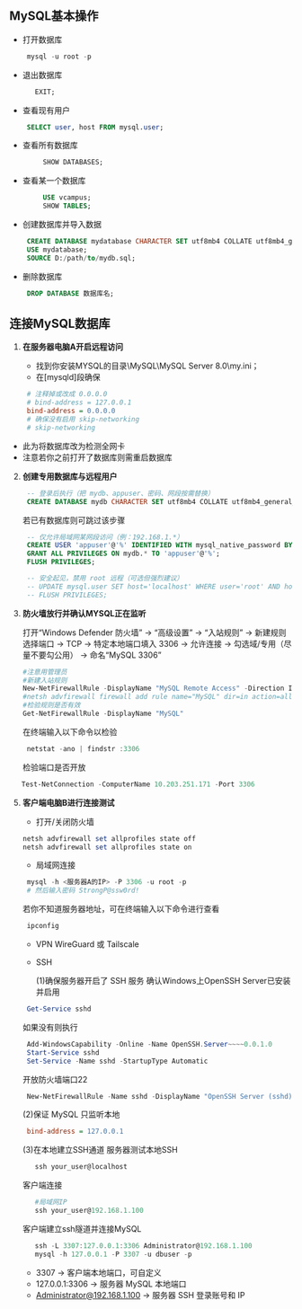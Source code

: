 ## MySQL基本操作

- 打开数据库
    ```powershell
     mysql -u root -p
    ```
    
- 退出数据库
    ```sql
       EXIT;
    ```
    
- 查看现有用户
    ```sql
     SELECT user, host FROM mysql.user;
    ```
    
- 查看所有数据库
    ```sql
         SHOW DATABASES;
    ```
    
- 查看某一个数据库
    ```sql
         USE vcampus;
         SHOW TABLES;
    ```  
    
- 创建数据库并导入数据
    ```sql
     CREATE DATABASE mydatabase CHARACTER SET utf8mb4 COLLATE utf8mb4_general_ci;
     USE mydatabase;
     SOURCE D:/path/to/mydb.sql;
    ```
    
- 删除数据库
    ```sql
     DROP DATABASE 数据库名;
    ```
    
## 连接MySQL数据库

1. **在服务器电脑A开启远程访问**
   
   - 找到你安装MYSQL的目录\MySQL\MySQL Server 8.0\my.ini；
   - 在[mysqld]段确保
    ```ini
     # 注释掉或改成 0.0.0.0
     # bind-address = 127.0.0.1
     bind-address = 0.0.0.0
     # 确保没有启用 skip-networking
     # skip-networking
    ```

  - 此为将数据库改为检测全网卡
  - 注意若你之前打开了数据库则需重启数据库

2. **创建专用数据库与远程用户**

    ```sql
     -- 登录后执行（把 mydb、appuser、密码、网段按需替换）
     CREATE DATABASE mydb CHARACTER SET utf8mb4 COLLATE utf8mb4_general_ci;
    ```
   若已有数据库则可跳过该步骤
    ```sql
     -- 仅允许局域网某网段访问（例：192.168.1.*）
     CREATE USER 'appuser'@'%' IDENTIFIED WITH mysql_native_password BY 'password';
     GRANT ALL PRIVILEGES ON mydb.* TO 'appuser'@'%';
     FLUSH PRIVILEGES;

     -- 安全起见，禁用 root 远程（可选但强烈建议）
     -- UPDATE mysql.user SET host='localhost' WHERE user='root' AND host='%';
     -- FLUSH PRIVILEGES;
    ```

3. **防火墙放行并确认MYSQL正在监听**
   
   打开“Windows Defender 防火墙” → “高级设置” → “入站规则” → 新建规则
   选择端口 → TCP → 特定本地端口填入 3306 → 允许连接 → 勾选域/专用（尽量不要勾公用） → 命名“MySQL 3306”
     ```powershell
     #注意用管理员
     #新建入站规则
     New-NetFirewallRule -DisplayName "MySQL Remote Access" -Direction Inbound -Protocol TCP -LocalPort 3306 -Action Allow
     #netsh advfirewall firewall add rule name="MySQL" dir=in action=allow protocol=TCP localport=3306
     #检验规则是否有效
     Get-NetFirewallRule -DisplayName "MySQL"
     ```
   在终端输入以下命令以检验
    ```powershell
     netstat -ano | findstr :3306
    ```
    检验端口是否开放
  ```powershell
     Test-NetConnection -ComputerName 10.203.251.171 -Port 3306
  ```

5. **客户端电脑B进行连接测试**
   
   - 打开/关闭防火墙
    ```powershell
    netsh advfirewall set allprofiles state off
    netsh advfirewall set allprofiles state on
    ```

   - 局域网连接
    ```powershell
     mysql -h <服务器A的IP> -P 3306 -u root -p
     # 然后输入密码 StrongP@ssw0rd!
    ```
    若你不知道服务器地址，可在终端输入以下命令进行查看
    ```powershell
     ipconfig
    ```
    
   - VPN
     WireGuard 或 Tailscale
     
   - SSH
  
     (1)确保服务器开启了 SSH 服务
     确认Windows上OpenSSH Server已安装并启用
    ```powershell
     Get-Service sshd
    ```
    
    如果没有则执行
    
    ```powershell
     Add-WindowsCapability -Online -Name OpenSSH.Server~~~~0.0.1.0
     Start-Service sshd
     Set-Service -Name sshd -StartupType Automatic
    ```

    开放防火墙端口22

    ```powershell
     New-NetFirewallRule -Name sshd -DisplayName "OpenSSH Server (sshd)" -Enabled True -Direction Inbound -Protocol TCP -Action Allow -LocalPort 22
    ```

    (2)保证 MySQL 只监听本地
    ```ini
     bind-address = 127.0.0.1
    ```

    (3)在本地建立SSH通道
    服务器测试本地SSH
    ```powershell
       ssh your_user@localhost
    ```
    客户端连接
   ```powershell
      #局域网IP
      ssh your_user@192.168.1.100
   ```

   客户端建立ssh隧道并连接MySQL
    ```powershell
       ssh -L 3307:127.0.0.1:3306 Administrator@192.168.1.100
       mysql -h 127.0.0.1 -P 3307 -u dbuser -p
    ```
    - 3307 → 客户端本地端口，可自定义
    - 127.0.0.1:3306 → 服务器 MySQL 本地端口
    - Administrator@192.168.1.100 → 服务器 SSH 登录账号和 IP
